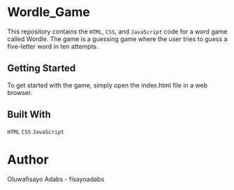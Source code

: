 # Wordle_Game

This repository contains the `HTML`, `CSS`, and `JavaScript` code for a word game called Wordle. The game is a guessing game where the user tries to guess a five-letter word in ten attempts.

## Getting Started
To get started with the game, simply open the index.html file in a web browser.

## Built With
`HTML`
`CSS`
`JavaScript`

# Author
Oluwafisayo Adabs - fisayoadabs
